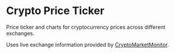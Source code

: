 Crypto Price Ticker
====================

Price ticker and charts for cryptocurrency prices across different exchanges.

Uses live exchange information provided by
[CryptoMarketMonitor](https://github.com/CryptoMarketMonitor/BroadcastServer).
